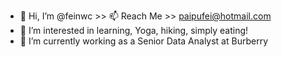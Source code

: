- 👋 Hi, I’m @feinwc >> 📫 Reach Me >> paipufei@hotmail.com
- 👀 I’m interested in learning, Yoga, hiking, simply eating!
- 🌱 I’m currently working as a Senior Data Analyst at Burberry

<!---
feinwc/feinwc is a ✨ special ✨ repository because its `README.md` (this file) appears on your GitHub profile.
You can click the Preview link to take a look at your changes.
--->
